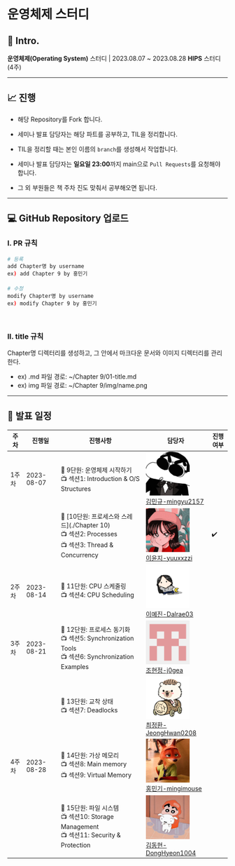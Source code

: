 # 운영체제 스터디

## :memo: Intro.

**운영체제(Operating System)** 스터디 | 2023.08.07 ~ 2023.08.28 **HIPS** 스터디 (4주)<br>

---

## :chart_with_upwards_trend: 진행

- 해당 Repository를 Fork 합니다.<br>

- 세미나 발표 담당자는 해당 파트를 공부하고, TIL을 정리합니다.<br>

- TIL을 정리할 때는 본인 이름의 `branch`를 생성해서 작업합니다.<br>

- 세미나 발표 담당자는 **일요일 23:00**까지 main으로 `Pull Requests`를 요청해야 합니다.<br>

- 그 외 부원들은 책 주차 진도 맞춰서 공부해오면 됩니다.<br>

---

## :computer: GitHub Repository 업로드

### I. PR 규칙

```bash
# 등록
add Chapter명 by username
ex) add Chapter 9 by 홍민기

# 수정
modify Chapter명 by username
ex) modify Chapter 9 by 홍민기
```

<br>

### II. title 규칙

Chapter명 디렉터리를 생성하고, 그 안에서 마크다운 문서와 이미지 디렉터리를 관리한다.<br>

- ex) .md 파일 경로: ~/Chapter 9/01-title.md<br>
- ex) img 파일 경로: ~/Chapter 9/img/name.png<br>

---

## :calendar: 발표 일정

| **주차** | **진행일** | **진행사항**                                                 | **담당자**                                                   | **진행여부**       |
| -------- | ---------- | ------------------------------------------------------------ | ------------------------------------------------------------ | ------------------ |
| 1주차    | 2023-08-07 | :book: 9단원: 운영체제 시작하기 <br>:tv: 섹션1: Introduction & O/S Structures | <img src="./icon/mingyu.jfif" width="100px"><br>[김민규-mingyu2157](https://github.com/mingyu2157) |                    |
|          |            | :book: [10단원: 프로세스와 스레드](./Chapter 10)<br>:tv: 섹션2: Processes<br>:tv: 섹션3: Thread & Concurrency | <img src="./icon/yunji.png" width="100px"><br>[이윤지-yuuxxzzi](https://github.com/yuuxxzzi) | :heavy_check_mark: |
| 2주차    | 2023-08-14 | :book: 11단원: CPU 스케줄링<br>:tv: 섹션4: CPU Scheduling    | <img src="./icon/yejin.png" width="100px"><br>[이예진-Dalrae03](https://github.com/Dalrae03) |                    |
| 3주차    | 2023-08-21 | :book: 12단원: 프로세스 동기화<br>:tv: 섹션5: Synchronization Tools<br>:tv: 섹션6: Synchronization Examples | <img src="./icon/hyeonjung.png" width="100px"><br>[조현정-j0gea](https://github.com/j0gea) |                    |
|          |            | :book: 13단원: 교착 상태<br>:tv: 섹션7: Deadlocks            | <img src="./icon/jeonghwan.png" width="100px"><br>[최정환-JeongHwan0208](https://github.com/JeongHwan0208) |                    |
| 4주차    | 2023-08-28 | :book: 14단원: 가상 메모리<br>:tv: 섹션8: Main memory<br>:tv: 섹션9: Virtual Memory | <img src="./icon/mingi.jfif" width="100px"><br>[홍민기-mingimouse](https://github.com/mingimouse) |                    |
|          |            | :book: 15단원: 파일 시스템<br>:tv: 섹션10: Storage Management<br>:tv: 섹션11: Security & Protection | <img src="./icon/donghyeon.jfif" width="100px"><br>[김동현-DongHyeon1004](https://github.com/DongHyeon1004) |                    |
